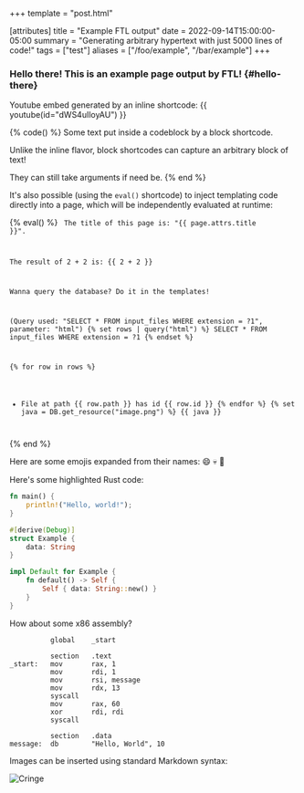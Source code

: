 +++
template = "post.html"

[attributes]
title = "Example FTL output"
date = 2022-09-14T15:00:00-05:00
summary = "Generating arbitrary hypertext with just 5000 lines of code!"
tags = ["test"]
aliases = ["/foo/example", "/bar/example"]
+++

### Hello there! This is an example page output by FTL! {#hello-there}

Youtube embed generated by an inline shortcode: 
{{ youtube(id="dWS4uIloyAU") }}

{% code() %}
Some text put inside a codeblock by a block shortcode.

Unlike the inline flavor, block shortcodes can capture an arbitrary block of text!

They can still take arguments if need be.
{% end %}

It's also possible (using the `eval()` shortcode) to inject templating code directly into a page, which will be independently evaluated at runtime:

{% eval() %}
<code>
The title of this page is: "{{ page.attrs.title }}".

The result of 2 + 2 is: {{ 2 + 2 }}

Wanna query the database? Do it in the templates!

(Query used: "SELECT * FROM input_files WHERE extension = ?1", parameter: "html")
{% set rows | query("html") %}
SELECT * FROM input_files WHERE extension = ?1
{% endset %}

{% for row in rows %}
- File at path {{ row.path }} has id {{ row.id }}
{% endfor %}
{% set java = DB.get_resource("image.png") %}
{{ java }}
</code>
{% end %}

Here are some emojis expanded from their names: :smile: :skull: :eagle:

Here's some highlighted Rust code:

```rs
fn main() {
    println!("Hello, world!");
}

#[derive(Debug)]
struct Example {
    data: String
}

impl Default for Example {
    fn default() -> Self {
        Self { data: String::new() }
    }
}

```

How about some x86 assembly?
```x86
          global    _start

          section   .text
_start:   mov       rax, 1
          mov       rdi, 1
          mov       rsi, message
          mov       rdx, 13
          syscall
          mov       rax, 60
          xor       rdi, rdi
          syscall

          section   .data
message:  db        "Hello, World", 10
```

Images can be inserted using standard Markdown syntax:

![Cringe](java.png)